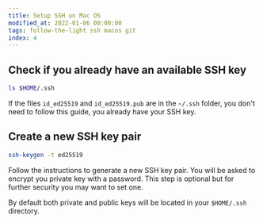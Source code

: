 ```yaml
---
title: Setup SSH on Mac OS
modified_at: 2022-01-06 00:00:00
tags: follow-the-light ssh macos git
index: 4
---
```


## Check if you already have an available SSH key

```bash
ls $HOME/.ssh
```

If the files `id_ed25519` and `id_ed25519.pub` are in the `~/.ssh` folder, you don't
need to follow this guide, you already have your SSH key.

## Create a new SSH key pair

```bash
ssh-keygen -t ed25519
```

Follow the instructions to generate a new SSH key pair. You will be asked to encrypt
you private key with a password. This step is optional but for further security you may
want to set one.

By default both private and public keys will be located in your `$HOME/.ssh` directory.
